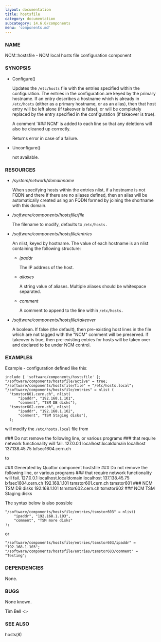```yaml
---
layout: documentation
title: hostsfile
category: documentation
subcategory: 14.6.0/components
menu: 'components.md'
---
```

### NAME

NCM::hostsfile - NCM local hosts file configuration component

### SYNOPSIS

- Configure()

    Updates the `/etc/hosts` file with the
    entries specified within the configuration. The entries in the configuration
    are keyed by the primary hostname. If an entry describes a hostname which
    is already in `/etc/hosts` (either as a primary hostname, or as an alias), then
    that host entry will be left alone (if takeover is false), or will be
    completely replaced by the entry specified in the configuration (if takeover
    is true).

    A comment '\### NCM' is added to each line so that any deletions will also be 
    cleaned up correctly.

    Returns error in case of a failure.

- Unconfigure()

    not available.

### RESOURCES

- _/system/network/domainname_

    When specifying hosts within the entries nlist, if a hostname is not FQDN
    and there if there are no aliases defined, then an alias will be automatically
    created using an FQDN formed by joining the shortname with 
    this domain.

- _/software/components/hostsfile/file_

    The filename to modify, defaults to `/etc/hosts.`

- _/software/components/hostsfile/entries_

    An nlist, keyed by hostname. The value of each hostname is an nlist
    containing the following structure:

    - _ipaddr_

        The IP address of the host.

    - _aliases_

        A string value of aliases. Multiple aliases should be whitespace separated.

    - _comment_

        A comment to append to the line within `/etc/hosts.`

- _/software/components/hostsfile/takeover_

    A boolean. If false (the default), then pre-existing host lines in the file
    which are not tagged with the "NCM" comment will be preserved. 
    If takeover is true,
    then pre-existing entries for hosts will be taken over and declared to be
    under NCM control.

### EXAMPLES

Example - configuration defined like this:

    include { 'software/components/hostsfile' };
    "/software/components/hostsfile/active" = true;
    "/software/components/hostsfile/file" = "/etc/hosts.local";
    "/software/components/hostsfile/entries" = nlist (
      "tsmstor601.cern.ch", nlist(
          "ipaddr", "192.168.1.101",
          "comment", "TSM DB disks"),
      "tsmstor602.cern.ch", nlist(
          "ipaddr", "192.168.1.102",
          "comment", "TSM Staging disks"),
      );

will modify the `/etc/hosts.local` file from

\### Do not remove the following line, or various programs
\### that require network functionality will fail.
127.0.0.1               localhost.localdomain localhost
137.138.45.75           lxfsec1604.cern.ch

to

\### Generated by Quattor component hostsfile
\### Do not remove the following line, or various programs
\### that require network functionality will fail.
127.0.0.1               localhost.localdomain localhost
137.138.45.75           lxfsec1604.cern.ch
192.168.1.101   tsmstor601.cern.ch tsmstor601 \### NCM TSM DB disks
192.168.1.101   tsmstor602.cern.ch tsmstor602 \### NCM TSM Staging disks

The syntax below is also possible 

    "/software/components/hostsfile/entries/tsmstor603" = nlist(
        "ipaddr", "192.168.1.103",
        "comment", "TSM more disks"
    );

or 

    "/software/components/hostsfile/entries/tsmstor603/ipaddr" = "192.168.1.103";
    "/software/components/hostsfile/entries/tsmstor603/comment" = "Testing";

### DEPENDENCIES

None.

### BUGS

None known.

Tim Bell &lt;&gt;

### SEE ALSO

hosts(8)
